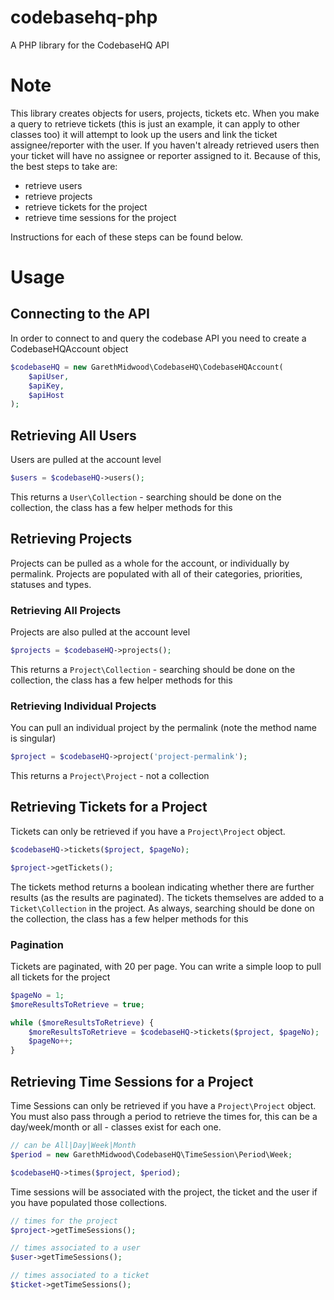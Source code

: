 # codebasehq-php
A PHP library for the CodebaseHQ API

# Note
This library creates objects for users, projects, tickets etc.
When you make a query to retrieve tickets (this is just an example, it can apply to other classes too) it will attempt to look up the users and link the ticket assignee/reporter with the user.
If you haven't already retrieved users then your ticket will have no assignee or reporter assigned to it. Because of this, the best steps to take are:

- retrieve users
- retrieve projects
- retrieve tickets for the project
- retrieve time sessions for the project

Instructions for each of these steps can be found below.



# Usage
## Connecting to the API
In order to connect to and query the codebase API you need to create a CodebaseHQAccount object

```php
$codebaseHQ = new GarethMidwood\CodebaseHQ\CodebaseHQAccount(
    $apiUser,
    $apiKey,
    $apiHost
);
```



## Retrieving All Users
Users are pulled at the account level

```php
$users = $codebaseHQ->users();
```

This returns a `User\Collection` - searching should be done on the collection, the class has a few helper methods for this



## Retrieving Projects
Projects can be pulled as a whole for the account, or individually by permalink.
Projects are populated with all of their categories, priorities, statuses and types.

### Retrieving All Projects
Projects are also pulled at the account level

```php
$projects = $codebaseHQ->projects();
```

This returns a `Project\Collection` - searching should be done on the collection, the class has a few helper methods for this

### Retrieving Individual Projects
You can pull an individual project by the permalink (note the method name is singular)

```php
$project = $codebaseHQ->project('project-permalink');
```

This returns a `Project\Project` - not a collection



## Retrieving Tickets for a Project
Tickets can only be retrieved if you have a `Project\Project` object. 

```php
$codebaseHQ->tickets($project, $pageNo);

$project->getTickets();
```

The tickets method returns a boolean indicating whether there are further results (as the results are paginated).
The tickets themselves are added to a `Ticket\Collection` in the project. As always, searching should be done on the collection, the class has a few helper methods for this


### Pagination
Tickets are paginated, with 20 per page. You can write a simple loop to pull all tickets for the project

```php
$pageNo = 1;
$moreResultsToRetrieve = true;

while ($moreResultsToRetrieve) {
    $moreResultsToRetrieve = $codebaseHQ->tickets($project, $pageNo);
    $pageNo++;
}
```



## Retrieving Time Sessions for a Project
Time Sessions can only be retrieved if you have a `Project\Project` object.
You must also pass through a period to retrieve the times for, this can be a day/week/month or all - classes exist for each one.

```php
// can be All|Day|Week|Month
$period = new GarethMidwood\CodebaseHQ\TimeSession\Period\Week;

$codebaseHQ->times($project, $period);
```

Time sessions will be associated with the project, the ticket and the user if you have populated those collections.

```php
// times for the project
$project->getTimeSessions();

// times associated to a user
$user->getTimeSessions();

// times associated to a ticket
$ticket->getTimeSessions();
```



